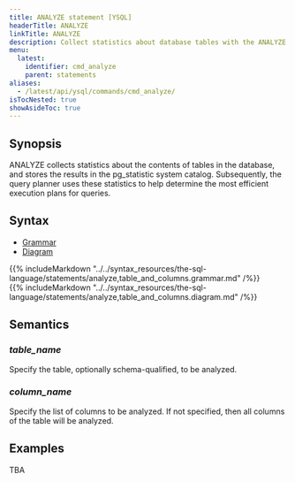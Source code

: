```yaml
---
title: ANALYZE statement [YSQL]
headerTitle: ANALYZE
linkTitle: ANALYZE
description: Collect statistics about database tables with the ANALYZE statement.
menu:
  latest:
    identifier: cmd_analyze
    parent: statements
aliases:
  - /latest/api/ysql/commands/cmd_analyze/
isTocNested: true
showAsideToc: true
---
```


## Synopsis

ANALYZE collects statistics about the contents of tables in the database, and stores the results in the pg_statistic system catalog. Subsequently, the query planner uses these statistics to help determine the most efficient execution plans for queries.

## Syntax

<ul class="nav nav-tabs nav-tabs-yb">
  <li >
    <a href="#grammar" class="nav-link active" id="grammar-tab" data-toggle="tab" role="tab" aria-controls="grammar" aria-selected="true">
      <i class="fas fa-file-alt" aria-hidden="true"></i>
      Grammar
    </a>
  </li>
  <li>
    <a href="#diagram" class="nav-link" id="diagram-tab" data-toggle="tab" role="tab" aria-controls="diagram" aria-selected="false">
      <i class="fas fa-project-diagram" aria-hidden="true"></i>
      Diagram
    </a>
  </li>
</ul>

<div class="tab-content">
  <div id="grammar" class="tab-pane fade show active" role="tabpanel" aria-labelledby="grammar-tab">
    {{% includeMarkdown "../../syntax_resources/the-sql-language/statements/analyze,table_and_columns.grammar.md" /%}}
  </div>
  <div id="diagram" class="tab-pane fade" role="tabpanel" aria-labelledby="diagram-tab">
    {{% includeMarkdown "../../syntax_resources/the-sql-language/statements/analyze,table_and_columns.diagram.md" /%}}
  </div>
</div>

## Semantics

### *table_name*

Specify the table, optionally schema-qualified, to be analyzed.

### *column_name*

Specify the list of columns to be analyzed. If not specified, then all columns of the table will be analyzed.

## Examples

TBA
